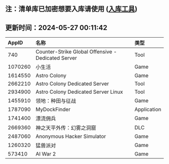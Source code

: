 ## 注：清单库已加密想要入库请使用 ([入库工具](https://github.com/BlankTMing/ManifestAutoUpdate/releases))

## 更新时间：2024-05-27 00:11:42
| AppID | 名称 | 类型  |
| :-------------------- | :----------------------------- | :----------- |
| 740 | Counter-Strike Global Offensive - Dedicated Server| Tool |
| 1070260 | 小生活| Game |
| 1614550 | Astro Colony| Game |
| 2662210 | Astro Colony Dedicated Server| Tool |
| 2934900 | Astro Colony Dedicated Server Linux| Tool |
| 1455910 | 领地：种田与征战| Game |
| 1787090 | MyDockFinder| Application |
| 1741400 | 漂流佣兵| Game |
| 2669360 | 神之天平外传：幻雾之洞窟| DLC |
| 2487060 | Anonymous Hacker Simulator| Game |
| 1260320 | 猛兽派对| Game |
| 573410 | AI War 2| Game |

